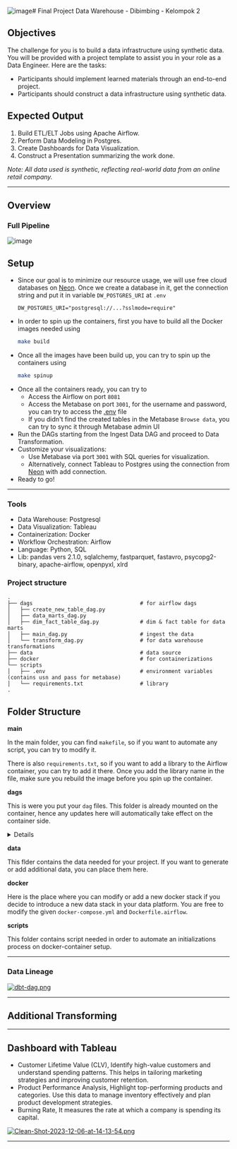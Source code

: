 ![image](https://github.com/natnattt/Final-Project/assets/164592034/d0409a62-29da-4003-bbd9-68dfb3ac4827)# Final Project Data Warehouse - Dibimbing - Kelompok 2

## Objectives
The challenge for you is to build a data infrastructure using synthetic data. You will be provided with a project template to assist you in your role as a Data Engineer. Here are the tasks:
- Participants should implement learned materials through an end-to-end project.
- Participants should construct a data infrastructure using synthetic data.

## Expected Output
1. Build ETL/ELT Jobs using Apache Airflow.
2. Perform Data Modeling in Postgres.
3. Create Dashboards for Data Visualization.
4. Construct a Presentation summarizing the work done.
   
_Note: All data used is synthetic, reflecting real-world data from an online retail company._

---

## Overview
### Full Pipeline
![image](https://github.com/natnattt/Final-Project/assets/164592034/de4bd2b9-745a-4557-81d8-2ea5cda23d8d)



## Setup
- Since our goal is to minimize our resource usage, we will use free cloud databases on [Neon](https://neon.tech/). Once we create a database in it, get the connection string and put it in variable `DW_POSTGRES_URI` at `.env`
    ```.env
    DW_POSTGRES_URI="postgresql://...?sslmode=require"
    ```
- In order to spin up the containers, first you have to build all the Docker images needed using 
    ```sh
    make build
    ```
- Once all the images have been build up, you can try to spin up the containers using
    ```sh
    make spinup
    ```
- Once all the containers ready, you can try to
    - Access the Airflow on port `8081`
    - Access the Metabase on port `3001`, for the username and password, you can try to access the [.env](/.env) file
    - If you didn't find the created tables in the Metabase `Browse data`, you can try to sync it through Metabase admin UI
- Run the DAGs starting from the Ingest Data DAG and proceed to Data Transformation.
- Customize your visualizations:
  * Use Metabase via port `3001` with SQL queries for visualization.
  * Alternatively, connect Tableau to Postgres using the connection from [Neon](https://neon.tech/) with add connection.
- Ready to go!

---

### Tools
* Data Warehouse: Postgresql
* Data Visualization: Tableau
* Containerization: Docker
* Workflow Orchestration: Airflow
* Language: Python, SQL
* Lib: pandas vers 2.1.0, sqlalchemy, fastparquet, fastavro, psycopg2-binary, apache-airflow, openpyxl, xlrd

### Project structure

```
.
├── dags                                  # for airflow dags
│   ├── create_new_table_dag.py                               
│   ├── data_marts_dag.py                 
│   ├── dim_fact_table_dag.py             # dim & fact table for data marts
│   ├── main_dag.py                       # ingest the data
│   └── transform_dag.py                  # for data warehouse transformations
├── data                                  # data source
├── docker                                # for containerizations
└── scripts
│   ├── .env                              # environment variables (contains usn and pass for metabase)
│   └── requirements.txt                  # library
.
```

## Folder Structure

**main**

In the main folder, you can find `makefile`, so if you want to automate any script, you can try to modify it.

There is also `requirements.txt`, so if you want to add a library to the Airflow container, you can try to add it there. Once you add the library name in the file, make sure you rebuild the image before you spin up the container.

**dags**

This is were you put your `dag` files. This folder is already mounted on the container, hence any updates here will automatically take effect on the container side.

<details>
    
### Ingest Data DAG
![image](https://github.com/natnattt/Final-Project/assets/164592034/60212f39-1101-4ba1-bc96-c03a511b82c7)
### Data Transformation 
![image](https://github.com/natnattt/Final-Project/assets/164592034/d1ca9796-c2ea-42dc-8d7e-5872a622f553)
### Data Marts
![image](https://github.com/natnattt/Final-Project/assets/164592034/f3b8d166-8364-4d1d-975d-ec3dabcdd59c)

</details>

**data**

This flder contains the data needed for your project. If you want to generate or add additional data, you can place them here.

**docker**

Here is the place where you can modify or add a new docker stack if you decide to introduce a new data stack in your data platform. You are free to modify the given `docker-compose.yml` and `Dockerfile.airflow`.

**scripts**

This folder contains script needed in order to automate an initializations process on docker-container setup.

---

### Data Lineage
[![dbt-dag.png](https://i.postimg.cc/Ss1zrZ0Q/dbt-dag.png)](https://postimg.cc/DJsZfPyR)

---

## Additional Transforming

---

## Dashboard with Tableau
* Customer Lifetime Value (CLV), Identify high-value customers and understand spending patterns. This helps in tailoring marketing strategies and improving customer retention.
* Product Performance Analysis, Highlight top-performing products and categories. Use this data to manage inventory effectively and plan product development strategies.
* Burning Rate, It measures the rate at which a company is spending its capital.

[![Clean-Shot-2023-12-06-at-14-13-54.png](https://i.postimg.cc/dVmMTpdC/Clean-Shot-2023-12-06-at-14-13-54.png)](https://postimg.cc/4Yd2D8W4)

---

